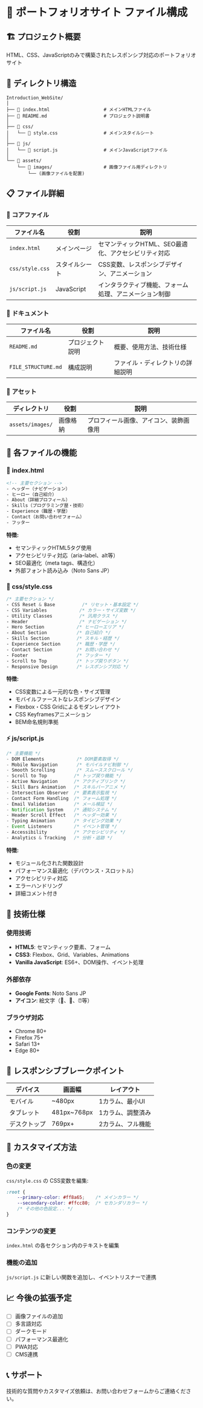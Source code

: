 # 📁 ポートフォリオサイト ファイル構成

## 🏗️ プロジェクト概要
HTML、CSS、JavaScriptのみで構築されたレスポンシブ対応のポートフォリオサイト

## 📂 ディレクトリ構造

```
Introduction_WebSite/
│
├── 📄 index.html                    # メインHTMLファイル
├── 📄 README.md                     # プロジェクト説明書
│
├── 📁 css/
│   └── 📄 style.css                 # メインスタイルシート
│
├── 📁 js/
│   └── 📄 script.js                 # メインJavaScriptファイル
│
└── 📁 assets/
    └── 📁 images/                   # 画像ファイル用ディレクトリ
        └── (画像ファイルを配置)
```

## 📋 ファイル詳細

### 🔧 **コアファイル**

| ファイル名 | 役割 | 説明 |
|-----------|------|------|
| `index.html` | メインページ | セマンティックHTML、SEO最適化、アクセシビリティ対応 |
| `css/style.css` | スタイルシート | CSS変数、レスポンシブデザイン、アニメーション |
| `js/script.js` | JavaScript | インタラクティブ機能、フォーム処理、アニメーション制御 |

### 📖 **ドキュメント**

| ファイル名 | 役割 | 説明 |
|-----------|------|------|
| `README.md` | プロジェクト説明 | 概要、使用方法、技術仕様 |
| `FILE_STRUCTURE.md` | 構成説明 | ファイル・ディレクトリの詳細説明 |

### 🎨 **アセット**

| ディレクトリ | 役割 | 説明 |
|-------------|------|------|
| `assets/images/` | 画像格納 | プロフィール画像、アイコン、装飾画像用 |

## 🎯 各ファイルの機能

### 📄 **index.html**
```html
<!-- 主要セクション -->
- ヘッダー（ナビゲーション）
- ヒーロー（自己紹介）
- About（詳細プロフィール）
- Skills（プログラミング歴・技術）
- Experience（職歴・学歴）
- Contact（お問い合わせフォーム）
- フッター
```

**特徴:**
- セマンティックHTML5タグ使用
- アクセシビリティ対応（aria-label、alt等）
- SEO最適化（meta tags、構造化）
- 外部フォント読み込み（Noto Sans JP）

### 🎨 **css/style.css**
```css
/* 主要セクション */
- CSS Reset & Base          /* リセット・基本設定 */
- CSS Variables            /* カラー・サイズ変数 */
- Utility Classes          /* 汎用クラス */
- Header                   /* ナビゲーション */
- Hero Section            /* ヒーローエリア */
- About Section           /* 自己紹介 */
- Skills Section          /* スキル・経歴 */
- Experience Section      /* 職歴・学歴 */
- Contact Section         /* お問い合わせ */
- Footer                  /* フッター */
- Scroll to Top           /* トップ戻りボタン */
- Responsive Design       /* レスポンシブ対応 */
```

**特徴:**
- CSS変数による一元的な色・サイズ管理
- モバイルファーストなレスポンシブデザイン
- Flexbox・CSS Gridによるモダンレイアウト
- CSS Keyframesアニメーション
- BEM命名規則準拠

### ⚡ **js/script.js**
```javascript
/* 主要機能 */
- DOM Elements            /* DOM要素取得 */
- Mobile Navigation       /* モバイルナビ制御 */
- Smooth Scrolling        /* スムーススクロール */
- Scroll to Top          /* トップ戻り機能 */
- Active Navigation      /* アクティブリンク */
- Skill Bars Animation   /* スキルバーアニメ */
- Intersection Observer  /* 要素表示監視 */
- Contact Form Handling  /* フォーム処理 */
- Email Validation       /* メール検証 */
- Notification System    /* 通知システム */
- Header Scroll Effect   /* ヘッダー効果 */
- Typing Animation       /* タイピング効果 */
- Event Listeners        /* イベント管理 */
- Accessibility          /* アクセシビリティ */
- Analytics & Tracking   /* 分析・追跡 */
```

**特徴:**
- モジュール化された関数設計
- パフォーマンス最適化（デバウンス・スロットル）
- アクセシビリティ対応
- エラーハンドリング
- 詳細コメント付き

## 🔧 技術仕様

### **使用技術**
- **HTML5**: セマンティック要素、フォーム
- **CSS3**: Flexbox、Grid、Variables、Animations
- **Vanilla JavaScript**: ES6+、DOM操作、イベント処理

### **外部依存**
- **Google Fonts**: Noto Sans JP
- **アイコン**: 絵文字（📧、📍、⏰等）

### **ブラウザ対応**
- Chrome 80+
- Firefox 75+
- Safari 13+
- Edge 80+

## 📱 レスポンシブブレークポイント

| デバイス | 画面幅 | レイアウト |
|----------|--------|-----------|
| モバイル | ~480px | 1カラム、最小UI |
| タブレット | 481px~768px | 1カラム、調整済み |
| デスクトップ | 769px+ | 2カラム、フル機能 |

## 🎯 カスタマイズ方法

### **色の変更**
`css/style.css` の CSS変数を編集:
```css
:root {
    --primary-color: #ff8a65;    /* メインカラー */
    --secondary-color: #ffcc80;  /* セカンダリカラー */
    /* その他の色設定... */
}
```

### **コンテンツの変更**
`index.html` の各セクション内のテキストを編集

### **機能の追加**
`js/script.js` に新しい関数を追加し、イベントリスナーで連携

## 📈 今後の拡張予定

- [ ] 画像ファイルの追加
- [ ] 多言語対応
- [ ] ダークモード
- [ ] パフォーマンス最適化
- [ ] PWA対応
- [ ] CMS連携

## 📞 サポート

技術的な質問やカスタマイズ依頼は、お問い合わせフォームからご連絡ください。

